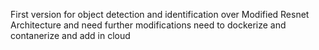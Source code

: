 First version for object detection and identification over Modified Resnet Architecture and need further modifications
need to dockerize and contanerize and add in cloud 
